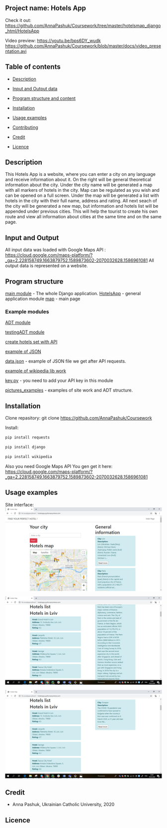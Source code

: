 ## Project name: Hotels App

Check it out: https://github.com/AnnaPashuk/Coursework/tree/master/hotelsmap_django_html/HotelsApp


Video preview: https://youtu.be/bps6DY_wudk 
https://github.com/AnnaPashuk/Coursework/blob/master/docs/video_presentation.avi


## Table of contents

* [Description](#Description)

* [Input and Output data](#Input-and-Output-Data)

* [Program structure and content](#Program-structure-and-content)

* [Installation](#Installation)

* [Usage examples](#Usage-examples)

* [Contributing](#Contributing)

* [Credit](#Credit)

* [Licence](#Licence)



## Description
This Hotels App is a website, where you can enter a city on any language and receive information about it.
On the right will be general theoretical information about the city.
Under the city name will be generated a map with all markers of hotels in the city. Map can be regulated as you wish and can be opened on a full screen.
Under the map will be generated a list with hotels in the city with their full name, address and rating.
All next seach of the city will be generated a new map, but information and hotels list will be appended under previous cities.
This will help the tourist to create his own route and view all information about cities at the same time and on the same page.

## Input and Output

All input data was loaded with Google Maps API : https://cloud.google.com/maps-platform/?_ga=2.228158749.1663879752.1589873602-2070032628.1586961081
All output data is represented on a website.

 ## Program structure
 
 [main module](https://github.com/AnnaPashuk/Coursework/tree/master/hotelsmap_django_html/HotelsApp) - The whole Django application.
 [HotelsApp](https://github.com/AnnaPashuk/Coursework/tree/master/hotelsmap_django_html/HotelsApp/HotelsApp) - general application module
 [map](https://github.com/AnnaPashuk/Coursework/tree/master/hotelsmap_django_html/HotelsApp/map) - main page

 

 
 
 ### Example modules
 

 [ADT module](https://github.com/AnnaPashuk/Coursework/blob/master/adt/city_array.py)
 
 [testingADT module](https://github.com/AnnaPashuk/Coursework/blob/master/adt/city_array_test.py)
 
 [create hotels set with API](https://github.com/AnnaPashuk/Coursework/blob/master/examples/hotels_set.py)
 
 [example of JSON](https://github.com/AnnaPashuk/Coursework/blob/master/examples/city_hotels.json)
 
 [data.json](https://github.com/AnnaPashuk/Coursework/blob/master/examples/data.json) - example of JSON file we get after API requests.
 
 [example of wikipedia lib work](https://github.com/AnnaPashuk/Coursework/blob/master/examples/wikipedia_lib_test.py)

 [key.py](https://github.com/AnnaPashuk/Coursework/blob/master/examples/key.py) - you need to add your API key in this module

 [pictures_examples](https://github.com/AnnaPashuk/Coursework/tree/master/pictures_examples) - examples of site work and ADT structure.

## Installation

Clone repasitory: 
git clone https://github.com/AnnaPashuk/Coursework

Install:

```bash
pip install requests
```

```bash
pip install django
```

```bash
pip install wikipedia
```

Also you need Google Maps API 
You gen get it here: https://cloud.google.com/maps-platform/?_ga=2.228158749.1663879752.1589873602-2070032628.1586961081

## Usage examples

Site interface:
![](https://github.com/AnnaPashuk/Coursework/blob/master/pictures_examples/site_interface.jpg)



![](https://github.com/AnnaPashuk/Coursework/blob/master/pictures_examples/hotels_list1.jpg)


![](https://github.com/AnnaPashuk/Coursework/blob/master/pictures_examples/hotels_list2.jpg)

## Credit

* Anna Pashuk, Ukrainian Catholic University, 2020

## Licence


